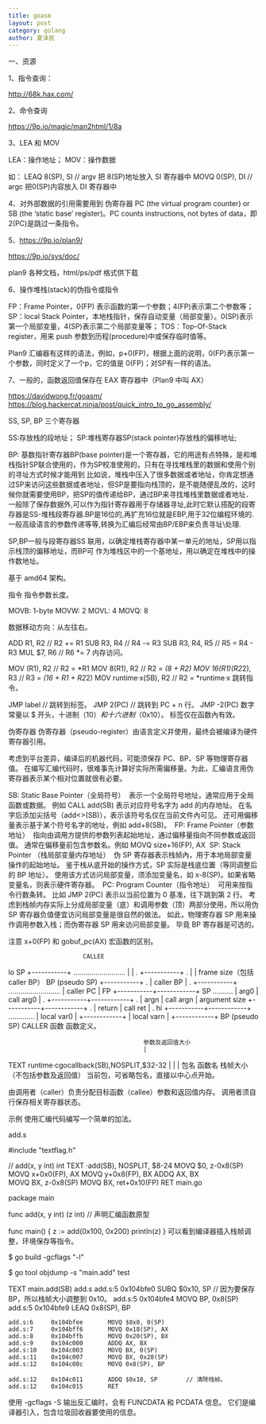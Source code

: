 ```yaml
---
title: goasm
layout: post
category: golang
author: 夏泽民
---
```

一、资源

1、指令查询：

http://68k.hax.com/

2、命令查询

https://9p.io/magic/man2html/1/8a

3、LEA 和 MOV

LEA：操作地址；
MOV：操作数据

如：
LEAQ 8(SP), SI // argv 把 8(SP)地址放入 SI 寄存器中
MOVQ 0(SP), DI // argc 把0(SP)内容放入 DI 寄存器中

4、对外部数据的引用需要用到 伪寄存器 PC (the virtual program counter) or SB (the ‘static base’ register)。PC counts instructions, not bytes of data，即 2(PC)是跳过一条指令。

5、https://9p.io/plan9/

https://9p.io/sys/doc/

plan9 各种文档，html/ps/pdf 格式供下载

6、操作堆栈(stack)的伪指令或指令

FP：Frame Pointer，0(FP) 表示函数的第一个参数；4(FP)表示第二个参数等；
SP：local Stack Pointer，本地栈指针，保存自动变量（局部变量）。0(SP)表示第一个局部变量，4(SP)表示第二个局部变量等；
TOS：Top-Of-Stack register，用来 push 参数到历程(procedure)中或保存临时值等。

Plan9 汇编器有这样的语法，例如，p+0(FP)，根据上面的说明，0(FP)表示第一个参数，同时定义了一个p，它的值是 0(FP)；对SP有一样的语法。

7、一般的，函数返回值保存在 EAX 寄存器中（Plan9 中叫 AX）
<!-- more -->
https://davidwong.fr/goasm/
https://blog.hackercat.ninja/post/quick_intro_to_go_assembly/

 SS, SP, BP 三个寄存器


SS:存放栈的段地址；
SP:堆栈寄存器SP(stack pointer)存放栈的偏移地址;

BP: 基数指针寄存器BP(base pointer)是一个寄存器，它的用途有点特殊，是和堆栈指针SP联合使用的，作为SP校准使用的，只有在寻找堆栈里的数据和使用个别的寻址方式时候才能用到
比如说，堆栈中压入了很多数据或者地址，你肯定想通过SP来访问这些数据或者地址，但SP是要指向栈顶的，是不能随便乱改的，这时候你就需要使用BP，把SP的值传递给BP，通过BP来寻找堆栈里数据或者地址．一般除了保存数据外,可以作为指针寄存器用于存储器寻址,此时它默认搭配的段寄存器是SS-堆栈段寄存器.BP是16位的,再扩充16位就是EBP,用于32位编程环境的.一般高级语言的参数传递等等,转换为汇编后经常由BP/EBP来负责寻址\处理.

SP,BP一般与段寄存器SS 联用，以确定堆栈寄存器中某一单元的地址，SP用以指示栈顶的偏移地址，而BP可 作为堆栈区中的一个基地址，用以确定在堆栈中的操作数地址。


基于 amd64 架构。

指令
指令参数长度。

MOVB: 1-byte
MOVW: 2 
MOVL: 4 
MOVQ: 8 

数据移动方向：从左往右。

 ADD R1, R2        // R2 += R1
 SUB R3, R4        // R4 -= R3
 SUB R3, R4, R5    // R5 = R4 - R3
 MUL $7, R6        // R6 *= 7
内存访问。

 MOV (R1), R2            // R2 = *R1
 MOV 8(R1), R2           // R2 = *(8 + R2)
 MOV 16(R1)(R2*2), R3    // R3 = *(16 + R1 + R2*2)
 MOV runtime·x(SB), R2   // R2 = *runtime·x
跳转指令。

 JMP label      // 跳转到标签。
 JMP 2(PC)      // 跳转到 PC + n 行。
 JMP -2(PC)
数字常量以 $ 开头，十进制（$10）和 十六进制（$0x10）。 标签仅在函数內有效。

伪寄存器
伪寄存器（pseudo-register）由语言定义并使用，最终会被编译为硬件寄存器引用。

考虑到平台差异，编译后的机器代码，可能须保存 PC、BP、SP 等物理寄存器值。 在编写汇编代码时，很难事先计算好实际所需偏移量。为此，汇编语言用伪寄存器表示某个相对位置就很有必要。

SB: Static Base Pointer（全局符号）  表示一个全局符号地址，通常应用于全局函数或数据。 例如 CALL add(SB) 表示对应符号名字为 add 的内存地址。 在名字后添加尖括号（add<>(SB)），表示该符号名仅在当前文件內可见。 还可用偏移量表示基于某个符号名字的地址，例如 add+8(SB)。 
FP: Frame Pointer（参数地址）  指向由调用方提供的参数列表起始地址，通过偏移量指向不同参数或返回值。 通常在偏移量前包含参数名。例如 MOVQ size+16(FP), AX 
SP: Stack Pointer （栈局部变量内存地址）  伪 SP 寄存器表示栈帧內，用于本地局部变量操作的起始地址。 鉴于栈从底开始的操作方式，SP 实际是栈底位置（等同调整后的 BP 地址）。 使用该方式访问局部变量，须添加变量名，如 x-8(SP)。如果省略变量名，则表示硬件寄存器。 
PC: Program Counter（指令地址）  可用来按指令行数条转。 比如 JMP 2(PC) 表示以当前位置为 0 基准，往下跳到第 2 行。
考虑到栈帧内存实际上分成局部变量（底）和调用参数（顶）两部分使用，所以用伪 SP 寄存器负值便宜访问局部变量是很自然的做法。 如此，物理寄存器 SP 用来操作调用参数入栈；而伪寄存器 SP 用来访问局部变量。 毕竟 BP 寄存器是可选的。

注意 x+0(FP) 和 gobuf_pc(AX) 宏函数的区别。

                         CALLEE
  lo               SP +-----------+   ..........................
                      |           |                            .
                      +-----------+                            .
                      |           |                       frame size（包括 caller BP）
       BP (pseudo SP) +-----------+                            .
                      | caller BP |                            .
                      +-----------+   ..........................
                      | caller PC |
                   FP +-----------+------------+ SP   ..........
                      | arg0      | call arg0  |               .
                      +-----------+------------+               .
                      | argn      | call argn  |       argument size
                      +-----------+------------+               .
                      | return    | call ret   |               .
  hi                  +-----------+------------+   .............
                                  | local var0 |
                                  +------------+
                                  | local varn |
                                  +------------+ BP (pseudo SP)
                                      CALLER
函数
函数定义。

                                          参数及返回值大小
                                          | 
 TEXT runtime·cgocallback(SB),NOSPLIT,$32-32
       |        |                      |
      包名     函数名                   栈帧大小（不包括参数及返回值）
当前包，可省略包名，直接以中心点开始。

由调用者（caller）负责分配目标函数（callee）参数和返回值内存。 调用者须自行保存相关寄存器状态。

示例
使用汇编代码编写一个简单的加法。

add.s

 #include "textflag.h"
 
 // add(x, y int) int
 TEXT ·add(SB), NOSPLIT, $8-24
     MOVQ $0, z-0x8(SP)
     MOVQ x+0x0(FP), AX
     MOVQ y+0x8(FP), BX
     ADDQ AX, BX       
     MOVQ BX, z-0x8(SP)
     MOVQ BX, ret+0x10(FP)
     RET
main.go

 package main
 
 func add(x, y int) (z int)    // 声明汇编函数原型
 
 func main() {
    z := add(0x100, 0x200)
    println(z)
 }
可以看到编译器插入栈帧调整，环境保存等指令。

 $ go build -gcflags "-l"
 
 $ go tool objdump -s "main\.add" test
 
 TEXT main.add(SB) add.s
    add.s:5     0x104bfe0       SUBQ $0x10, SP        // 因为要保存 BP，所以栈帧大小调整到 0x10。
    add.s:5     0x104bfe4       MOVQ BP, 0x8(SP)    
    add.s:5     0x104bfe9       LEAQ 0x8(SP), BP    
 
    add.s:6     0x104bfee       MOVQ $0x0, 0(SP)    
    add.s:7     0x104bff6       MOVQ 0x18(SP), AX   
    add.s:8     0x104bffb       MOVQ 0x20(SP), BX   
    add.s:9     0x104c000       ADDQ AX, BX     
    add.s:10    0x104c003       MOVQ BX, 0(SP)      
    add.s:11    0x104c007       MOVQ BX, 0x28(SP)   
    add.s:12    0x104c00c       MOVQ 0x8(SP), BP    
 
    add.s:12    0x104c011       ADDQ $0x10, SP        // 清除栈帧。
    add.s:12    0x104c015       RET     
使用 -gcflags -S 输出反汇编时，会有 FUNCDATA 和 PCDATA 信息。 它们是编译器引入，包含垃圾回收器要使用的信息。


